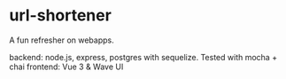 # url-shortener
A fun refresher on webapps.

backend: node.js, express, postgres with sequelize. Tested with mocha + chai
frontend: Vue 3 & Wave UI
